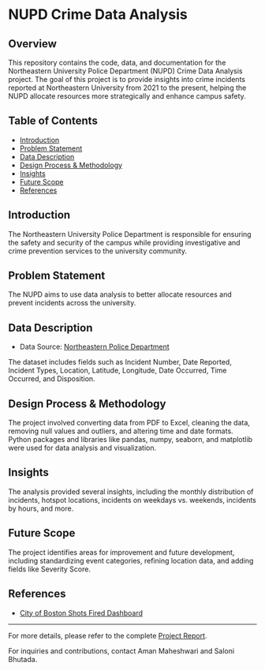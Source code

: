 # NUPD Crime Data Analysis

## Overview

This repository contains the code, data, and documentation for the Northeastern University Police Department (NUPD) Crime Data Analysis project. The goal of this project is to provide insights into crime incidents reported at Northeastern University from 2021 to the present, helping the NUPD allocate resources more strategically and enhance campus safety.

## Table of Contents

- [Introduction](#introduction)
- [Problem Statement](#problem-statement)
- [Data Description](#data-description)
- [Design Process & Methodology](#design-process--methodology)
- [Insights](#insights)
- [Future Scope](#future-scope)
- [References](#references)

## Introduction

The Northeastern University Police Department is responsible for ensuring the safety and security of the campus while providing investigative and crime prevention services to the university community.

## Problem Statement

The NUPD aims to use data analysis to better allocate resources and prevent incidents across the university.

## Data Description

- Data Source: [Northeastern Police Department](https://nupd.northeastern.edu/)

The dataset includes fields such as Incident Number, Date Reported, Incident Types, Location, Latitude, Longitude, Date Occurred, Time Occurred, and Disposition.

## Design Process & Methodology

The project involved converting data from PDF to Excel, cleaning the data, removing null values and outliers, and altering time and date formats. Python packages and libraries like pandas, numpy, seaborn, and matplotlib were used for data analysis and visualization.

## Insights

The analysis provided several insights, including the monthly distribution of incidents, hotspot locations, incidents on weekdays vs. weekends, incidents by hours, and more.

## Future Scope

The project identifies areas for improvement and future development, including standardizing event categories, refining location data, and adding fields like Severity Score.

## References

- [City of Boston Shots Fired Dashboard](https://dashboard.cityofboston.gov/t/Guest_Access_Enabled/views/ShotsFiredDashboard_16244869752910/ShotsFiredDashboard?:showAppBanner=false&:display_count=n&:showVizHome=n&:origin=viz_share_link&:isGuestRedirectFromVizportal=y&:embed=y)

---

For more details, please refer to the complete [Project Report](P4_Project_Report.pdf).

For inquiries and contributions, contact Aman Maheshwari and Saloni Bhutada.
